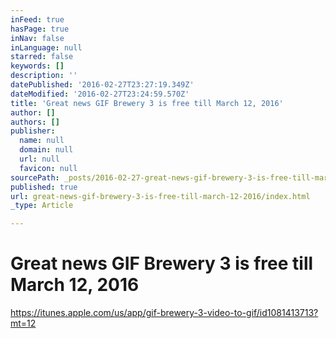 ```yaml
---
inFeed: true
hasPage: true
inNav: false
inLanguage: null
starred: false
keywords: []
description: ''
datePublished: '2016-02-27T23:27:19.349Z'
dateModified: '2016-02-27T23:24:59.570Z'
title: 'Great news GIF Brewery 3 is free till March 12, 2016'
author: []
authors: []
publisher:
  name: null
  domain: null
  url: null
  favicon: null
sourcePath: _posts/2016-02-27-great-news-gif-brewery-3-is-free-till-march-12-2016.md
published: true
url: great-news-gif-brewery-3-is-free-till-march-12-2016/index.html
_type: Article

---
```

# Great news GIF Brewery 3 is free till March 12, 2016

https://itunes.apple.com/us/app/gif-brewery-3-video-to-gif/id1081413713?mt=12